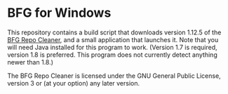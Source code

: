 # BFG for Windows

This repository contains a build script that downloads version 1.12.5 of the
[BFG Repo Cleaner](https://github.com/rtyley/bfg-repo-cleaner), and a small
application that launches it. Note that you will need Java installed for
this program to work. (Version 1.7 is required, version 1.8 is preferred.
This program does not currently detect anything newer than 1.8.)

The BFG Repo Cleaner is licensed under the GNU General Public License,
version 3 or (at your option) any later version.
